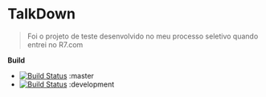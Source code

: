 # TalkDown

> Foi o projeto de teste desenvolvido no meu processo seletivo quando entrei no R7.com

**Build**

- [![Build Status](https://travis-ci.org/paulopatto/talk_down.svg?branch=master)](https://travis-ci.org/paulopatto/talk_down) :master
- [![Build Status](https://travis-ci.org/paulopatto/talk_down.svg?branch=development)](https://travis-ci.org/paulopatto/talk_down) :development
